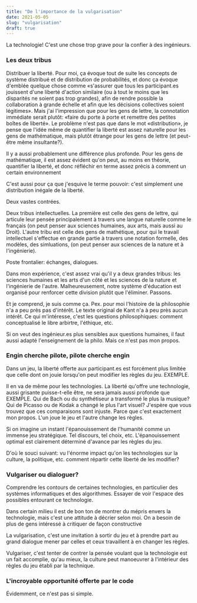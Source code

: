 ```yaml
---
title: "De l'importance de la vulgarisation"
date: 2021-05-05
slug: "vulgarisation"
draft: true
---
```


La technologie! C'est une chose trop grave pour la confier à des ingénieurs.

<!--more-->

### Les deux tribus

Distribuer la liberté. Pour moi, ça évoque tout de suite les concepts de
système distribué et de distribution de probabilités, et donc ça évoque
d'emblée quelque chose comme «s'assurer que tous les participant.es jouissent
d'une liberté d'action similaire (ou à tout le moins que les disparités ne
soient pas trop grandes), afin de rendre possible la collaboration à grande
échelle et afin que les décisions collectives soient légitimes».  Mais j'ai
l'impression que pour les gens de lettre, la connotation immédiate serait
plutôt: «faire du porte à porte et remettre des petites boîtes de liberté».  Le
problème n'est pas que dans le mot «distribution», je pense que l'idée même de
quantifier la liberté est assez naturelle pour les gens de mathématique, mais
plutôt étrange pour les gens de lettre (et peut-être même insultante?).

Il y a aussi probablement une différence plus profonde. Pour les gens
de mathématique, il est assez évident qu'on peut, au moins en théorie, 
quantifier la liberté, et donc réfléchir en terme assez précis à comment un 
certain environnement 

C'est aussi pour ça que j'esquive le terme pouvoir: c'est simplement une distribution inégale de la liberté.



Deux vastes contrées.

Deux tribus intellectuelles. La première est celle des gens de lettre, 
qui articule leur pensée principalement à travers une langue naturelle comme le français
(on peut penser aux sciences humaines, aux arts, mais aussi au Droit).  L'autre
tribu est celle des gens de mathétique, pour qui le travail intellectuel
s'effectue en grande partie à travers une notation formelle, des modèles, des simluations,
(on peut penser aux sciences de la nature et à l'ingénierie).

Poste frontalier: échanges, dialogues.





Dans mon expérience, c'est assez vrai qu'il y a deux grandes tribus: les sciences humaines et les arts d'un côté et les sciences de la nature et l'ingénierie de l'autre.
Malheureusement, notre système d'éducation est organisé pour renforcer cette division plutôt que l'éliminer. Passons.



Et je comprend, je suis comme ça.
Pex. pour moi l'histoire de la philosophie n'a a peu près pas d'intérêt. 
Le texte original de Kant n'a à peu près aucun intérêt.
Ce qui m'intéresse, c'est les questions philosophiques: comment conceptualisé le libre arbirtre, l'éthique, etc.


Si on veut des ingénieur.es plus sensibles aux questions humaines, il faut aussi adapté l'enseignement de la philo. 
Mais ce n'est pas mon propos.

### Engin cherche pilote, pilote cherche engin

Dans un jeu, la liberté offerte aux participant.es est forcément plus limitée
que celle dont on jouie lorsqu'on peut modifier les règles du jeu.
EXEMPLE.

Il en va de même pour les technologies. La liberté qu'offre une technologie, aussi grisante puisse-t-elle être,
ne sera jamais aussi profonde que 
EXEMPLE.
Qui de Bach ou du synthétiseur a transformé le plus la musique?
Qui de Picasso ou de Kodak a changé le plus l'art visuel?
J'espère que vous trouvez que ces comparaisons sont injuste. Parce que c'est exactement mon propos.
L'un joue le jeu et l'autre change les règles.

Si on imagine un instant l'épanouissement de l'humanité comme un immense jeu stratégique. Tel discours, tel choix, etc.
L'épanouissement optimal est clairement déterminé d'avance par les règles du jeu.

D'où le souci suivant: vu l'énorme impact qu'on les technologies sur la culture, la politique, etc. comment répartir cette liberté de les modifier? 

### Vulgariser ou dialoguer?

Comprendre les contours de certaines technologies, en particulier des systèmes informatiques et des algorithmes.
Essayer de voir l'espace des possibles entourant ce technologie.

Dans certain milieu il est de bon ton de montrer du mépris envers la technologie, mais c'est une attitude à 
décrier selon moi. On a besoin de plus de gens intéressé à critiquer de façon constructive

La vulgarisation, c'est une invitation à sortir du jeu et à prendre part au grand dialogue
mener par celles et ceux travaillent à en changer les règles.

Vulgariser, c'est tenter de contrer la pensée voulant que la technologie est un fait accomplie, qu'au mieux, la culture 
peut manoeuvrer à l'intérieur des règles du jeu établi par la technique.

### L'incroyable opportunité offerte par le code

Évidemment, ce n'est pas si simple.


